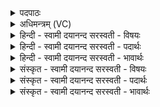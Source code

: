 <details><summary>पदपाठः</summary>

शि॒वः। नाम॑। अ॒सि॒। स्वधि॑ति॒रिति॒ स्वऽधि॑तिः। ते॒। पि॒ता। नमः॑। ते॒। अ॒स्तु॒। मा। मा॒। हि॒ꣳसीः॒। नि। व॒र्त्त॒या॒मि॒। आ॑युषे। अ॒न्नाद्या॒येत्य॑न्न॒ऽअ॒द्याय॑। प्र॒जन॑ना॒येति प्र॒ऽजन॑नाय। रा॒यः। पोषा॑य। सु॒प्र॒जा॒स्त्वायेति॑ सुप्रजाः॒ऽत्वाय॑। सु॒वीर्य्या॒येति॑ सु॒ऽवीर्य्या॑य। ६३।
</details>

<details><summary>अधिमन्त्रम् (VC)</summary>

- रुद्रो देवता
- नारायण ऋषिः
- भुरिग् जगती,
- निषादः
</details>

<details><summary>हिन्दी - स्वामी दयानन्द सरस्वती  - विषयः</summary>

अब अगले मन्त्र में रुद्र शब्द से उपदेश करने हारे गुणों का उपदेश किया है ॥
</details>

<details><summary>हिन्दी - स्वामी दयानन्द सरस्वती  - पदार्थः</summary>

पदार्थान्वयभाषाः -  हे जगदीश्वर और उपदेश करनेहारे विद्वन् ! जो आप (स्वधितिः) अविनाशी होने से वज्रमय (असि) हैं, जिस (ते) आपका (शिवः) सुखस्वरूप विज्ञान का देनेवाला (नाम) नाम (असि) है सो आप मेरे (पिता) पालने करनेवाले (असि) हैं (ते) आप के लिये मेरा (नमः) सत्कारपूर्वक नमस्कार (अस्तु) विदित हो तथा आप (मा) मुझे (मा) मत (हिꣳसीः) अल्पमृत्यु से युक्त कीजिये और मैं आप को (आयुषे) आयु के भोगने (अन्नाद्याय) अन्न आदि के भोगने (सुप्रजास्त्वाय) उत्तम-उत्तम पुत्र आदि वा चक्रवर्ति राज्य आदि की प्राप्ति होने (सुवीर्य्याय) उत्तम शरीर, आत्मा का बल, पराक्रम होने और (रायस्पोषाय) विद्या वा सुवर्ण आदि धन की पुष्टि के लिये (वर्त्तयामि) वर्त्तता और वर्त्ताता हूँ। इस प्रकार वर्त्तने से सब दुखों को छुड़ा के अपने आत्मा में उपास्यरूप से निश्चय करके अन्तर्यामिरूप आप का आश्रय करके सभों में वर्त्तता हूँ ॥६३॥
</details>

<details><summary>हिन्दी - स्वामी दयानन्द सरस्वती  - भावार्थः</summary>

भावार्थभाषाः -  कोई भी मनुष्य मङ्गलमय सब की पालना करनेवाले परमेश्वर की आज्ञा पालन के विना संसार वा परलोक के सुखों को प्राप्त होने को समर्थ नहीं होता। न कदापि किसी मनुष्य को नास्तिक पक्ष को लेकर ईश्वर का अनादर करना चाहिये। जो नास्तिक होकर ईश्वर का अनादर करता है, उसका सर्वत्र अनादर होता है। इस से सब मनुष्यों को आस्तिक बुद्धि से ईश्वर की उपासना करनी योग्य है ॥६३॥ इस तीसरे अध्याय में अग्निहोत्र आदि यज्ञों का वर्णन, अग्नि के स्वभाव वा अर्थ का प्रतिपादन, पृथिवी के भ्रमण का लक्षण, अग्नि शब्द से ईश्वर वा भौतिक अर्थ का प्रतिपादन, अग्निहोत्र के मन्त्रों का प्रकाश, ईश्वर का उपस्थान, अग्नि का स्वरूपकथन, ईश्वर की प्रार्थना, उपासना वा इन दोनों का फल, ईश्वर के स्वभाव का प्रतिपादन, सूर्य की किरणों के कार्य का वर्णन, निरन्तर उपासना, गायत्री मन्त्र का प्रतिपादन, यज्ञ के फल का प्रकाश, भौतिक अग्नि के अर्थ का प्रतिपादन, गृहस्थाश्रम के आवश्यक कार्यों के अनुष्ठान और लक्षण, इन्द्र और पवनों के कार्य का वर्णन, पुरुषार्थ का आवश्यक करना, पापों से निवृत्त होना, यज्ञ की समाप्ति अवश्य करनी, सत्य से लेने-देने आदि व्यवहार करना, विद्वान् वा ऋतुओं के स्वभाव का वर्णन, चार प्रकार के अन्तःकरण का लक्षण, रुद्र शब्द के अर्थ का प्रतिपादन, तीन सौ वर्ष आयु का सम्पादन करना और धर्म से आयु आदि पदार्थों के ग्रहण का वर्णन किया है। इससे दूसरे अध्याय के अर्थ के साथ इस तीसरे अध्याय के अर्थ की सङ्गति जाननी चाहिये ॥६३॥
</details>

<details><summary>संस्कृत - स्वामी दयानन्द सरस्वती  - विषयः</summary>

अथ रुद्रशब्देनोपदेशकगुणा उपदिश्यन्ते ॥
</details>

<details><summary>संस्कृत - स्वामी दयानन्द सरस्वती  - पदार्थः</summary>

पदार्थान्वयभाषाः -  हे रुद्र ! यस्त्वं स्वधितिरसि यस्य ते तव शिवो नामास्ति। स त्वं मम पितासि ते तुभ्यं नमोऽस्तु। त्वं मां मा मा हिंसीर्मा हिन्ध्यहं त्वामायुषेऽन्नाद्याय सुप्रजास्त्वाय सुवीर्य्याय रायस्पोषाय वर्त्तयामि, त्वदाश्रयेण सर्वाणि दुःखानि निवर्त्तयामि ॥६३॥
</details>

<details><summary>संस्कृत - स्वामी दयानन्द सरस्वती  - भावार्थः</summary>

भावार्थभाषाः -  नहि कश्चिन्मनुष्यो मङ्गलमयस्य सर्वपितुः परमेश्वरस्याज्ञापालनेनोपदेशकसङ्गेन विनैहिकपारमार्थिकसुखे प्राप्तुं शक्नोति। नैव केनापि नास्तिकत्वेन खल्वीश्वरस्य विदुषां चानादरः कर्त्तव्यः। यो नास्तिको भूत्वैतस्यैतेषां चानादरं करोति, न तस्य सर्वत्रादरो जायते। तस्मान्मनुष्यैरास्तिकैः सदा भवितव्यमिति ॥६३॥ अत्र तृतीयाध्यायेऽग्निहोत्रादियज्ञवर्णनमग्निस्वभावार्थप्रतिपादनं पृथिवीभ्रमणलक्षणं अग्निशब्देनेश्वरभौतिकार्थ-प्रतिपादनं अग्निहोत्रमन्त्रप्रकाशनमीश्वरोपस्थानमग्निस्वरूपमीश्वरप्रार्थनं तदुपासनं तत्फलवर्णनमीश्वरस्वभाव-प्रतिपादनं सूर्य्यकिरणकृत्यवर्णनं नित्योपासनं सावित्रीमन्त्रप्रतिपादनमीश्वरोपासनं यज्ञफलप्रकाशनं भौतिकाग्न्यर्थवर्णनं गृहाश्रमकरणावश्यकानुष्ठानलक्षणे इन्द्रमरुत्कृत्यं पुरुषार्थकरणावश्यकं पापान्निवर्त्तनं यज्ञपूर्त्त्यावश्यकं सत्यत्वेन ग्रहणदानव्यवहारकरणं विद्वत्पुरुषर्त्तुस्वभाववर्णनं चतुष्टयमन्तःकरणस्य लक्षणं रुद्रशब्दार्थप्रतिपादनं त्रिगुणायुष्करणावश्यकं धर्मेणायुरादिपदार्थसंग्रहणं च वर्णितमेतेनास्य तृतीयाध्यायार्थस्य द्वितायाध्यायार्थेन सह सङ्गतिरस्तीति बोद्धव्यम् ॥६३॥ इति श्रीमत्परिव्राजकाचार्य्यश्रीयुतदयानदसरस्वतीस्वामिना सुविरचिते संस्कृतार्य्यभाषाविभूषिते यजुर्वेदभाष्ये तृतीयोऽध्यायः सम्पूर्णः ॥३॥
</details>